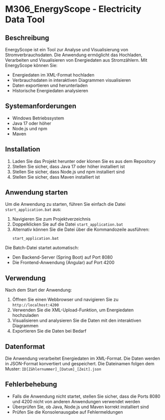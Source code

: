 # M306_EnergyScope - Electricity Data Tool

## Beschreibung
EnergyScope ist ein Tool zur Analyse und Visualisierung von Stromverbrauchsdaten. Die Anwendung ermöglicht das Hochladen, Verarbeiten und Visualisieren von Energiedaten aus Stromzählern. Mit EnergyScope können Sie:

- Energiedaten im XML-Format hochladen
- Verbrauchsdaten in interaktiven Diagrammen visualisieren
- Daten exportieren und herunterladen
- Historische Energiedaten analysieren

## Systemanforderungen
- Windows Betriebssystem
- Java 17 oder höher
- Node.js und npm
- Maven

## Installation
1. Laden Sie das Projekt herunter oder klonen Sie es aus dem Repository
2. Stellen Sie sicher, dass Java 17 oder höher installiert ist
3. Stellen Sie sicher, dass Node.js und npm installiert sind
4. Stellen Sie sicher, dass Maven installiert ist

## Anwendung starten
Um die Anwendung zu starten, führen Sie einfach die Datei `start_application.bat` aus:

1. Navigieren Sie zum Projektverzeichnis
2. Doppelklicken Sie auf die Datei `start_application.bat`
3. Alternativ können Sie die Datei über die Kommandozeile ausführen:
   ```
   start_application.bat
   ```

Die Batch-Datei startet automatisch:
- Den Backend-Server (Spring Boot) auf Port 8080
- Die Frontend-Anwendung (Angular) auf Port 4200

## Verwendung
Nach dem Start der Anwendung:

1. Öffnen Sie einen Webbrowser und navigieren Sie zu `http://localhost:4200`
2. Verwenden Sie die XML-Upload-Funktion, um Energiedaten hochzuladen
3. Visualisieren und analysieren Sie die Daten mit den interaktiven Diagrammen
4. Exportieren Sie die Daten bei Bedarf

## Datenformat
Die Anwendung verarbeitet Energiedaten im XML-Format. Die Daten werden in JSON-Format konvertiert und gespeichert. Die Dateinamen folgen dem Muster:
`ID[Zählernummer]_[Datum]_[Zeit].json`

## Fehlerbehebung
- Falls die Anwendung nicht startet, stellen Sie sicher, dass die Ports 8080 und 4200 nicht von anderen Anwendungen verwendet werden
- Überprüfen Sie, ob Java, Node.js und Maven korrekt installiert sind
- Prüfen Sie die Konsolenausgabe auf Fehlermeldungen
